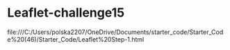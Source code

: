 # Leaflet-challenge15

file:///C:/Users/polska2207/OneDrive/Documents/starter_code/Starter_Code%20(46)/Starter_Code/Leaflet%20Step-1.html
